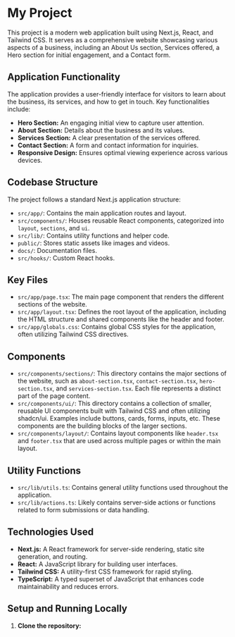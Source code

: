 # My Project

This project is a modern web application built using Next.js, React, and Tailwind CSS. It serves as a comprehensive website showcasing various aspects of a business, including an About Us section, Services offered, a Hero section for initial engagement, and a Contact form.

## Application Functionality

The application provides a user-friendly interface for visitors to learn about the business, its services, and how to get in touch. Key functionalities include:

- **Hero Section:** An engaging initial view to capture user attention.
- **About Section:** Details about the business and its values.
- **Services Section:** A clear presentation of the services offered.
- **Contact Section:** A form and contact information for inquiries.
- **Responsive Design:** Ensures optimal viewing experience across various devices.

## Codebase Structure

The project follows a standard Next.js application structure:

- `src/app/`: Contains the main application routes and layout.
- `src/components/`: Houses reusable React components, categorized into `layout`, `sections`, and `ui`.
- `src/lib/`: Contains utility functions and helper code.
- `public/`: Stores static assets like images and videos.
- `docs/`: Documentation files.
- `src/hooks/`: Custom React hooks.

## Key Files

- `src/app/page.tsx`: The main page component that renders the different sections of the website.
- `src/app/layout.tsx`: Defines the root layout of the application, including the HTML structure and shared components like the header and footer.
- `src/app/globals.css`: Contains global CSS styles for the application, often utilizing Tailwind CSS directives.

## Components

- `src/components/sections/`: This directory contains the major sections of the website, such as `about-section.tsx`, `contact-section.tsx`, `hero-section.tsx`, and `services-section.tsx`. Each file represents a distinct part of the page content.
- `src/components/ui/`: This directory contains a collection of smaller, reusable UI components built with Tailwind CSS and often utilizing shadcn/ui. Examples include buttons, cards, forms, inputs, etc. These components are the building blocks of the larger sections.
- `src/components/layout/`: Contains layout components like `header.tsx` and `footer.tsx` that are used across multiple pages or within the main layout.

## Utility Functions

- `src/lib/utils.ts`: Contains general utility functions used throughout the application.
- `src/lib/actions.ts`: Likely contains server-side actions or functions related to form submissions or data handling.

## Technologies Used

- **Next.js:** A React framework for server-side rendering, static site generation, and routing.
- **React:** A JavaScript library for building user interfaces.
- **Tailwind CSS:** A utility-first CSS framework for rapid styling.
- **TypeScript:** A typed superset of JavaScript that enhances code maintainability and reduces errors.

## Setup and Running Locally

1. **Clone the repository:**

